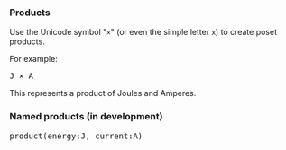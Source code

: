 ### Products

Use the Unicode symbol "``×``" (or even the simple letter ``x``) to create poset products.

For example:

<pre class='mcdp_poset'>
J × A
</pre>

This represents a product of Joules and Amperes.

### Named products (in development)

<pre class='mcdp_poset'>
product(energy:J, current:A)
</pre>


